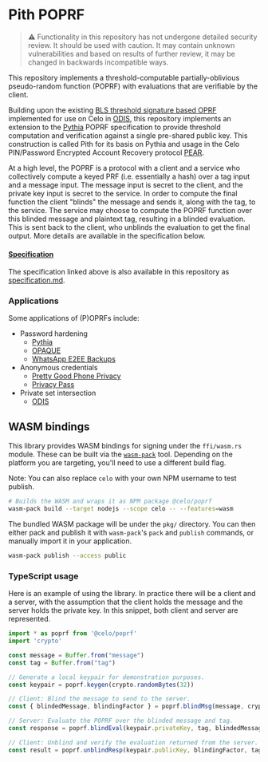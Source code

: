 # Pith POPRF

> :warning: Functionality in this repository has not undergone detailed security review. It should
> be used with caution. It may contain unknown vulnerabilities and based on results of further
> review, it may be changed in backwards incompatible ways.

This repository implements a threshold-computable partially-oblivious pseudo-random function (POPRF)
with evaluations that are verifiable by the client.

Building upon the existing [BLS threshold signature based OPRF] implemented for use on Celo in
[ODIS], this repository implements an extension to the [Pythia] POPRF specification to provide
threshold computation and verification against a single pre-shared public key. This construction is
called Pith for its basis on Pythia and usage in the Celo PIN/Password Encrypted Account Recovery
protocol [PEAR].

At a high level, the POPRF is a protocol with a client and a service who collectively compute a keyed
PRF (i.e. essentially a hash) over a tag input and a message input. The message input is secret to
the client, and the private key input is secret to the service. In order to compute the final
function the client "blinds" the message and sends it, along with the tag, to the service. The
service may choose to compute the POPRF function over this blinded message and plaintext tag,
resulting in a blinded evaluation. This is sent back to the client, who unblinds the evaluation to
get the final output. More details are available in the specification below.

<!-- TODO(victor) Replace this link with a link to the CIP when published as a CIP -->
#### [Specification](https://clabsco.notion.site/POPRF-Cryptography-Construction-493f1099460940f8a5d7dee4c78b4442)

The specification linked above is also available in this repository as [specification.md](./specification.md).

### Applications

Some applications of (P)OPRFs include:

- Password hardening
  - [Pythia]
  - [OPAQUE]
  - [WhatsApp E2EE Backups]
- Anonymous credentials
  - [Pretty Good Phone Privacy]
  - [Privacy Pass]
- Private set intersection
  - [ODIS]

## WASM bindings

This library provides WASM bindings for signing under the `ffi/wasm.rs` module. These can be built
via the [`wasm-pack`](https://github.com/rustwasm/wasm-pack) tool. Depending on the platform you are
targeting, you'll need to use a different build flag.

Note: You can also replace `celo` with your own NPM username to test publish.

```bash
# Builds the WASM and wraps it as NPM package @celo/poprf
wasm-pack build --target nodejs --scope celo -- --features=wasm
```

The bundled WASM package will be under the `pkg/` directory. You can then either pack and publish it
with `wasm-pack`'s `pack` and `publish` commands, or manually import it in your application.

```bash
wasm-pack publish --access public
```

### TypeScript usage

Here is an example of using the library. In practice there will be a client and a server, with the
assumption that the client holds the message and the server holds the private key. In this snippet,
both client and server are represented.

```typescript
import * as poprf from '@celo/poprf'
import 'crypto'

const message = Buffer.from("message")
const tag = Buffer.from("tag")

// Generate a local keypair for demonstration purposes.
const keypair = poprf.keygen(crypto.randomBytes(32))

// Client: Blind the message to send to the server.
const { blindedMessage, blindingFactor } = poprf.blindMsg(message, crypto.randomBytes(32))

// Server: Evaluate the POPRF over the blinded message and tag.
const response = poprf.blindEval(keypair.privateKey, tag, blindedMessage)

// Client: Unblind and verify the evaluation returned from the server.
const result = poprf.unblindResp(keypair.publicKey, blindingFactor, tag, response)
```

<!-- Links -->
[BLS threshold signature based OPRF]: https://github.com/celo-org/celo-threshold-bls-rs
[ODIS]: https://docs.celo.org/celo-codebase/protocol/odis
[OPAQUE]: https://datatracker.ietf.org/doc/draft-irtf-cfrg-opaque/
[PEAR]: https://docs.celo.org/celo-codebase/protocol/identity/encrypted-cloud-backup
[Pretty Good Phone Privacy]: https://www.usenix.org/conference/usenixsecurity21/presentation/schmitt
[Privacy Pass]: https://privacypass.github.io/
[Pythia]: https://eprint.iacr.org/2015/644.pdf
[WhatsApp E2EE Backups]: https://engineering.fb.com/2021/09/10/security/whatsapp-e2ee-backups/
